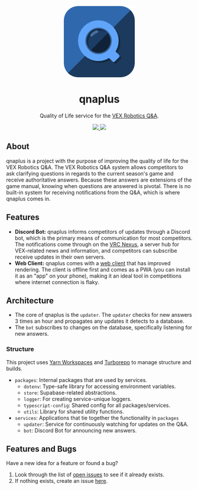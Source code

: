 
 <div align="center">
    <img src="./assets/qnaplus.png">
    <h1>qnaplus</h1>
    <p>Quality of Life service for the <a href="https://www.robotevents.com/V5RC/2024-2025/QA/">VEX Robotics Q&A</a>.
    </p>
    <a href="https://github.com/qnaplus/qnaplus/stargazers">
        <img src="https://img.shields.io/github/stars/qnaplus/qnaplus?color=577BB5&labelColor=1A1B26&style=for-the-badge">
    </a>
    <a href="../LICENSE.md">
        <img src="https://img.shields.io/github/license/qnaplus/qnaplus?color=C0CAF5&labelColor=1A1B26&style=for-the-badge">
    </a>
</div>

## About

qnaplus is a project with the purpose of improving the quality of life for the VEX Robotics Q&A. The VEX Robotics Q&A system allows competitors to ask clarifying questions in regards to the current season's game and receive authoritative answers. Because these answers are extensions of the game manual, knowing when questions are answered is pivotal. There is no built-in system for receiving notifications from the Q&A, which is where qnaplus comes in.

## Features
- **Discord Bot:** qnaplus informs competitors of updates through a Discord bot, which is the primary means of communication for most competitors. The notifications come through on the [VRC Nexus](https://discord.gg/2SNGQXuQCs), a server hub for VEX-related news and information, and competitors can subscribe receive updates in their own servers.
- **Web Client:** qnaplus comes with a [web client](https://qnaplus.pages.dev) that has improved rendering. The client is offline first and comes as a PWA (you can install it as an "app" on your phone), making it an ideal tool in competitions where internet connection is flaky.

## Architecture

- The core of qnaplus is the `updater`. The `updater` checks for new answers 3 times an hour and propagates any updates it detects to a database.
- The `bot` subscribes to changes on the database, specifically listening for new answers.


### Structure

This project uses [Yarn Workspaces](https://yarnpkg.com/features/workspaces) and [Turborepo](https://turbo.build/repo/docs) to manage structure and builds.

- `packages`: Internal packages that are used by services.
  - `dotenv`: Type-safe library for accessing environment variables.
  - `store`: Supabase-related abstractions.
  - `logger`: For creating service-unique loggers.
  - `typescript-config`: Shared config for all packages/services.
  - `utils`: Library for shared utility functions.
- `services`: Applications that tie together the functionality in `packages`
  - `updater`: Service for continuously watching for updates on the Q&A.
  - `bot`: Discord Bot for announcing new answers.

## Features and Bugs

Have a new idea for a feature or found a bug? 
1. Look through the list of [open issues](https://github.com/qnaplus/qnaplus/issues) to see if it already exists.
2. If nothing exists, create an issue [here](https://github.com/qnaplus/qnaplus/issues/new).
